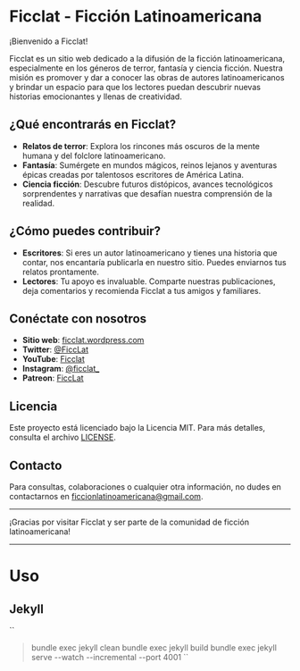 # Ficclat - Ficción Latinoamericana

¡Bienvenido a Ficclat!

Ficclat es un sitio web dedicado a la difusión de la ficción latinoamericana, especialmente en los géneros de terror, fantasía y ciencia ficción. Nuestra misión es promover y dar a conocer las obras de autores latinoamericanos y brindar un espacio para que los lectores puedan descubrir nuevas historias emocionantes y llenas de creatividad.

## ¿Qué encontrarás en Ficclat?

- **Relatos de terror**: Explora los rincones más oscuros de la mente humana y del folclore latinoamericano.
- **Fantasía**: Sumérgete en mundos mágicos, reinos lejanos y aventuras épicas creadas por talentosos escritores de América Latina.
- **Ciencia ficción**: Descubre futuros distópicos, avances tecnológicos sorprendentes y narrativas que desafían nuestra comprensión de la realidad.

## ¿Cómo puedes contribuir?

- **Escritores**: Si eres un autor latinoamericano y tienes una historia que contar, nos encantaría publicarla en nuestro sitio. Puedes enviarnos tus relatos prontamente.
- **Lectores**: Tu apoyo es invaluable. Comparte nuestras publicaciones, deja comentarios y recomienda Ficclat a tus amigos y familiares.

## Conéctate con nosotros

- **Sitio web**: [ficclat.wordpress.com](https://ficclat.wordpress.com/)
- **Twitter**: [@FiccLat](https://x.com/FiccLat)
- **YouTube**: [Ficclat](https://www.youtube.com/@ficclat)
- **Instagram**: [@ficclat_](https://www.instagram.com/ficclat_/)
- **Patreon**: [FiccLat](https://www.patreon.com/FiccLat)

## Licencia

Este proyecto está licenciado bajo la Licencia MIT. Para más detalles, consulta el archivo [LICENSE](LICENSE).

## Contacto

Para consultas, colaboraciones o cualquier otra información, no dudes en contactarnos en [ficcionlatinoamericana@gmail.com](mailto:ficcionlatinoamericana@gmail.com).

---

¡Gracias por visitar Ficclat y ser parte de la comunidad de ficción latinoamericana!

---

# Uso

## Jekyll

``
> bundle exec jekyll clean
> bundle exec jekyll build
> bundle exec jekyll serve --watch --incremental --port 4001
``
